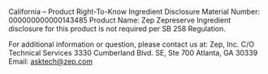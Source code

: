  
 
 
California – Product Right-To-Know Ingredient Disclosure 
Material Number: 000000000000143485 
Product Name: Zep Zepreserve 
Ingredient disclosure for this product is not required per SB 258 Regulation. 
 
For additional information or question, please contact us at: 
Zep, Inc. 
C/O Technical Services 
3330 Cumberland Blvd. SE, Ste 700 
Atlanta, GA 30339 
Email: asktech@zep.com 
 
 
 
 
